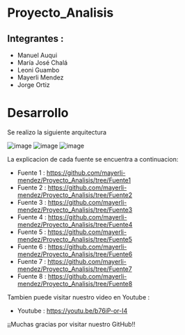 # Proyecto_Analisis

## Integrantes : 

* Manuel Auqui
* María José Chalá
* Leoni Guambo
* Mayerli Mendez
* Jorge Ortiz

# Desarrollo

Se realizo la siguiente arquitectura 

![image](https://user-images.githubusercontent.com/74840012/156772850-814a8992-49b1-45da-9225-1c77722a9a50.png)
![image](https://user-images.githubusercontent.com/74840012/156772864-2e9e19b0-6192-496f-81cf-a6c29b69d08c.png)
![image](https://user-images.githubusercontent.com/74840012/156772877-00afdd98-72e8-4652-9c1e-443c25cafc5f.png)


La explicacion de cada fuente se encuentra a continuacion: 

* Fuente 1 : https://github.com/mayerli-mendez/Proyecto_Analisis/tree/Fuente1
* Fuente 2 : https://github.com/mayerli-mendez/Proyecto_Analisis/tree/Fuente2
* Fuente 3 : https://github.com/mayerli-mendez/Proyecto_Analisis/tree/Fuente3
* Fuente 4 : https://github.com/mayerli-mendez/Proyecto_Analisis/tree/Fuente4
* Fuente 5 : https://github.com/mayerli-mendez/Proyecto_Analisis/tree/Fuente5
* Fuente 6 : https://github.com/mayerli-mendez/Proyecto_Analisis/tree/Fuente6
* Fuente 7 : https://github.com/mayerli-mendez/Proyecto_Analisis/tree/Fuente7
* Fuente 8 : https://github.com/mayerli-mendez/Proyecto_Analisis/tree/Fuente8

Tambien puede visitar nuestro video en Youtube : 
* Youtube : https://youtu.be/b76iP-or-I4

¡¡Muchas gracias por visitar nuestro GitHub!!
